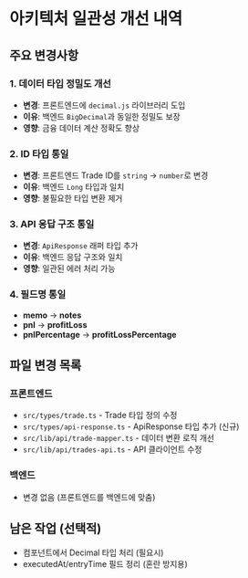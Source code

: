# 아키텍처 일관성 개선 내역

## 주요 변경사항

### 1. 데이터 타입 정밀도 개선
- **변경**: 프론트엔드에 `decimal.js` 라이브러리 도입
- **이유**: 백엔드 `BigDecimal`과 동일한 정밀도 보장
- **영향**: 금융 데이터 계산 정확도 향상

### 2. ID 타입 통일
- **변경**: 프론트엔드 Trade ID를 `string` → `number`로 변경
- **이유**: 백엔드 `Long` 타입과 일치
- **영향**: 불필요한 타입 변환 제거

### 3. API 응답 구조 통일
- **변경**: `ApiResponse` 래퍼 타입 추가
- **이유**: 백엔드 응답 구조와 일치
- **영향**: 일관된 에러 처리 가능

### 4. 필드명 통일
- **memo** → **notes**
- **pnl** → **profitLoss**
- **pnlPercentage** → **profitLossPercentage**

## 파일 변경 목록

### 프론트엔드
- `src/types/trade.ts` - Trade 타입 정의 수정
- `src/types/api-response.ts` - ApiResponse 타입 추가 (신규)
- `src/lib/api/trade-mapper.ts` - 데이터 변환 로직 개선
- `src/lib/api/trades-api.ts` - API 클라이언트 수정

### 백엔드
- 변경 없음 (프론트엔드를 백엔드에 맞춤)

## 남은 작업 (선택적)
- 컴포넌트에서 Decimal 타입 처리 (필요시)
- executedAt/entryTime 필드 정리 (혼란 방지용)